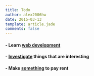 ```yaml
---
title: Todo
author: alex2006hw
date: 2015-03-13
template: article.jade
comments: false
---
```


#### - Learn [web development](/articles/todo/webdevelopment.html)

#### - [Investigate](/articles/todo/investigate.html) things that are interesting

#### - Make [something](/articles/todo/something.html) to pay rent
